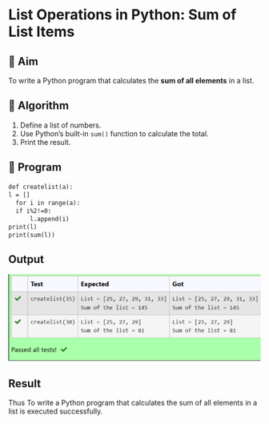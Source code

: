 # List Operations in Python: Sum of List Items

## 🎯 Aim
To write a Python program that calculates the **sum of all elements** in a list.

## 🧠 Algorithm
1. Define a list of numbers.
2. Use Python’s built-in `sum()` function to calculate the total.
3. Print the result.

## 🧾 Program
```
def createlist(a):
l = []
  for i in range(a):
  if i%2!=0:
      l.append(i)
print(l)
print(sum(l))
```
## Output

![alt text](md31.png)

## Result
Thus To write a Python program that calculates the sum of all elements in a list is executed successfully.